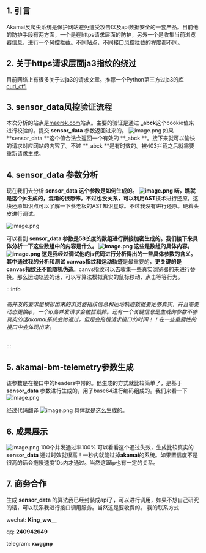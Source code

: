 
## 1. 引言
Akamai反爬虫系统是保护网站避免遭受攻击以及api数据安全的一套产品。目前他的防护手段有两方面，一个是在https请求层面的防护，另外一个是收集当前浏览器信息，进行一个风控拦截。不同站点，不同接口风控拦截的程度都不同。

## 2. 关于https请求层面ja3指纹的绕过
目前网络上有很多关于过ja3的请求文章。推荐一个Python第三方过ja3的库 [curl_cffi](https://github.com/yifeikong/curl_cffi) 

## 3. sensor_data风控验证流程
本次分析的站点是[maersk.com](https://www.maersk.com/)站点。主要的验证是通过 **_abck**这个cookie值来进行校验的。提交 **sensor_data** 参数返回过来的。
![image.png](https://cdn.nlark.com/yuque/0/2023/png/34896050/1685808309127-afadf7a0-2646-4760-8243-6dcb9981a205.png#averageHue=%23777d85&clientId=ud24bafdf-8053-4&from=paste&height=528&id=u7a468abe&originHeight=1056&originWidth=2280&originalType=binary&ratio=2&rotation=0&showTitle=false&size=772599&status=done&style=none&taskId=u18ace2ff-0f00-4f4f-9341-e06ff92d2f1&title=&width=1140)
如果 **sensor_data **这个值合法会返回一个有效的 **_abck **。接下来就可以愉快的请求对应网站的内容了。不过 **_abck **是有时效的。被403拦截之后就需要重新请求生成。

## 4. sensor_data 参数分析
现在我们去分析 **sensor_data **这个参数是如何生成的。
![image.png](https://cdn.nlark.com/yuque/0/2023/png/34896050/1685808732764-3bfa0b39-494c-4465-ad1f-fa60d81ab428.png#averageHue=%23232428&clientId=ud24bafdf-8053-4&from=paste&height=669&id=u2b53119f&originHeight=1338&originWidth=2242&originalType=binary&ratio=2&rotation=0&showTitle=false&size=538240&status=done&style=none&taskId=ua2c16877-96a8-46e1-8dc5-35d0a8be7c9&title=&width=1121)
喏，瞧就是这个js生成的，混淆的很恐怖。不过也没关系，可以利用**AST**技术进行还原。这块还原知识点可以了解一下蔡老板的AST知识星球。不过我没有进行还原。硬着头皮进行调试。

![image.png](https://cdn.nlark.com/yuque/0/2023/png/34896050/1685808967444-dff2a27e-b378-44b8-b956-ec6a54f2518b.png#averageHue=%23242629&clientId=ud24bafdf-8053-4&from=paste&height=564&id=u865e9387&originHeight=1128&originWidth=1756&originalType=binary&ratio=2&rotation=0&showTitle=false&size=378413&status=done&style=none&taskId=u2ab36a67-be33-44e2-93d8-c7a587fb5c7&title=&width=878)

可以看到 **sensor_data **参数是58长度的数组进行拼接加密生成的。我们接下来具体分析一下这些数组中的内容是什么。
![image.png](https://cdn.nlark.com/yuque/0/2023/png/34896050/1685809243314-a6ab8099-112f-4ccb-a729-f912bcc393fd.png#averageHue=%23202225&clientId=ud24bafdf-8053-4&from=paste&height=832&id=u426dc28e&originHeight=1664&originWidth=1930&originalType=binary&ratio=2&rotation=0&showTitle=false&size=353497&status=done&style=none&taskId=uf7e8705c-cfbb-4c8c-8898-cd46d32cdef&title=&width=965)
这些是数组的具体内容。
![image.png](https://cdn.nlark.com/yuque/0/2023/png/34896050/1685809090261-e3dff937-bc1c-4935-a77f-9dfded1fda03.png#averageHue=%232d2d2d&clientId=ud24bafdf-8053-4&from=paste&height=509&id=u5c924a7d&originHeight=1018&originWidth=1512&originalType=binary&ratio=2&rotation=0&showTitle=false&size=387913&status=done&style=none&taskId=u5f5d738d-9f0b-4a0f-a77d-76cd3d6d941&title=&width=756)
这是我经过调试他的js代码进行分析得出的一些具体参数的含义。
其中通过我的分析和测试 **canvas**指纹和**运动轨迹**是最重要的，**更关键的是canvas指纹还不能随机伪造**。canvs指纹可以去收集一些真实浏览器的来进行替换。那么运动轨迹的话，可以写算法模拟真实的鼠标移动、点击等等行为。

:::info
###### 高并发的要求是模拟出来的浏览器指纹信息和运动轨迹数据要足够真实，并且需要动态更换ip，一个ip高并发请求会被拦截掉。还有一个关键信息是生成的参数不够真实的话akamai系统会给通过，但是会拖慢请求接口的时间！！在一些重要性的接口中会体现出来。
:::
## 5. akamai-bm-telemetry参数生成
该参数是在接口中的headers中带的。他生成的方式就比较简单了，是基于 **sensor_data** 参数进行生成的，用了base64进行编码组成的。我们来看一下
![image.png](https://cdn.nlark.com/yuque/0/2023/png/34896050/1685810544615-ef1ab010-6d7b-4375-ad49-509d6c38acff.png#averageHue=%23242629&clientId=ud24bafdf-8053-4&from=paste&height=206&id=u5ed7951e&originHeight=412&originWidth=2018&originalType=binary&ratio=2&rotation=0&showTitle=false&size=156618&status=done&style=none&taskId=u44dd2324-2b55-4c63-9fc4-eb4d28816dd&title=&width=1009)

经过代码翻译
![image.png](https://cdn.nlark.com/yuque/0/2023/png/34896050/1685810585928-04c403de-2bc8-496f-a9b5-064bfa8db473.png#averageHue=%232e2d2b&clientId=ud24bafdf-8053-4&from=paste&height=56&id=ub28593d6&originHeight=112&originWidth=1434&originalType=binary&ratio=2&rotation=0&showTitle=false&size=38021&status=done&style=none&taskId=u3ee59c0f-f7ba-46e6-a16a-1fc832a782e&title=&width=717)
具体就是这么生成的。

## 6. 成果展示
![image.png](https://cdn.nlark.com/yuque/0/2023/png/34896050/1685810646236-8a658740-246d-4f1d-98de-85cbf3f66e95.png#averageHue=%234b4949&clientId=ud24bafdf-8053-4&from=paste&height=934&id=u7dc07597&originHeight=1868&originWidth=1806&originalType=binary&ratio=2&rotation=0&showTitle=false&size=1297220&status=done&style=none&taskId=u2aa30fa7-2e49-48e3-a3d3-00c27a36c85&title=&width=903)
100个并发通过率100%
可以看看这个通过失效，生成比较真实的 **sensor_data** 通过时效就很高！一秒内就能过掉**akamai**的系统。如果置信度不是很高的话会拖慢速度10s内才通过。当然这跟ip也有一定的关系。

## 7. 商务合作
生成 **sensor_data** 的算法我已经封装成api了，可以进行调用，如果不想自己研究的话，可以联系我进行接口调用服务。当然这是要收费的。
我的联系方式 

wechat: **King_ww__**

qq: **240942649**

telegram: **xwggnp**

